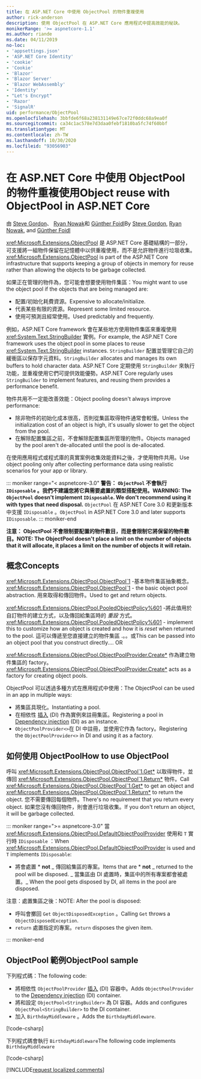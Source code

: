 ```yaml
---
title: 在 ASP.NET Core 中使用 ObjectPool 的物件重複使用
author: rick-anderson
description: 使用 ObjectPool 在 ASP.NET Core 應用程式中提高效能的秘訣。
monikerRange: '>= aspnetcore-1.1'
ms.author: riande
ms.date: 04/11/2019
no-loc:
- 'appsettings.json'
- 'ASP.NET Core Identity'
- 'cookie'
- 'Cookie'
- 'Blazor'
- 'Blazor Server'
- 'Blazor WebAssembly'
- 'Identity'
- "Let's Encrypt"
- 'Razor'
- 'SignalR'
uid: performance/ObjectPool
ms.openlocfilehash: 3bbfde6f68a238131149e67ce72f0ddc68a9ea0f
ms.sourcegitcommit: ca34c1ac578e7d3daa0febf1810ba5fc74f60bbf
ms.translationtype: MT
ms.contentlocale: zh-TW
ms.lasthandoff: 10/30/2020
ms.locfileid: "93056903"
---
```

# <a name="object-reuse-with-objectpool-in-aspnet-core"></a><span data-ttu-id="29d4b-103">在 ASP.NET Core 中使用 ObjectPool 的物件重複使用</span><span class="sxs-lookup"><span data-stu-id="29d4b-103">Object reuse with ObjectPool in ASP.NET Core</span></span>

<span data-ttu-id="29d4b-104">由 [Steve Gordon](https://twitter.com/stevejgordon)、 [Ryan Nowak](https://github.com/rynowak)和 [Günther Foidl](https://github.com/gfoidl)</span><span class="sxs-lookup"><span data-stu-id="29d4b-104">By [Steve Gordon](https://twitter.com/stevejgordon), [Ryan Nowak](https://github.com/rynowak), and [Günther Foidl](https://github.com/gfoidl)</span></span>

<span data-ttu-id="29d4b-105"><xref:Microsoft.Extensions.ObjectPool> 是 ASP.NET Core 基礎結構的一部分，可支援將一組物件保留在記憶體中以供重複使用，而不是允許物件進行垃圾收集。</span><span class="sxs-lookup"><span data-stu-id="29d4b-105"><xref:Microsoft.Extensions.ObjectPool> is part of the ASP.NET Core infrastructure that supports keeping a group of objects in memory for reuse rather than allowing the objects to be garbage collected.</span></span>

<span data-ttu-id="29d4b-106">如果正在管理的物件為，您可能會想要使用物件集區：</span><span class="sxs-lookup"><span data-stu-id="29d4b-106">You might want to use the object pool if the objects that are being managed are:</span></span>

- <span data-ttu-id="29d4b-107">配置/初始化耗費資源。</span><span class="sxs-lookup"><span data-stu-id="29d4b-107">Expensive to allocate/initialize.</span></span>
- <span data-ttu-id="29d4b-108">代表某些有限的資源。</span><span class="sxs-lookup"><span data-stu-id="29d4b-108">Represent some limited resource.</span></span>
- <span data-ttu-id="29d4b-109">使用可預測且經常使用。</span><span class="sxs-lookup"><span data-stu-id="29d4b-109">Used predictably and frequently.</span></span>

<span data-ttu-id="29d4b-110">例如，ASP.NET Core framework 會在某些地方使用物件集區來重複使用 <xref:System.Text.StringBuilder> 實例。</span><span class="sxs-lookup"><span data-stu-id="29d4b-110">For example, the ASP.NET Core framework uses the object pool in some places to reuse <xref:System.Text.StringBuilder> instances.</span></span> <span data-ttu-id="29d4b-111">`StringBuilder` 配置並管理它自己的緩衝區以保存字元資料。</span><span class="sxs-lookup"><span data-stu-id="29d4b-111">`StringBuilder` allocates and manages its own buffers to hold character data.</span></span> <span data-ttu-id="29d4b-112">ASP.NET Core 定期使用 `StringBuilder` 來執行功能，並重複使用它們可提供效能優勢。</span><span class="sxs-lookup"><span data-stu-id="29d4b-112">ASP.NET Core regularly uses `StringBuilder` to implement features, and reusing them provides a performance benefit.</span></span>

<span data-ttu-id="29d4b-113">物件共用不一定能改善效能：</span><span class="sxs-lookup"><span data-stu-id="29d4b-113">Object pooling doesn't always improve performance:</span></span>

- <span data-ttu-id="29d4b-114">除非物件的初始化成本很高，否則從集區取得物件通常會較慢。</span><span class="sxs-lookup"><span data-stu-id="29d4b-114">Unless the initialization cost of an object is high, it's usually slower to get the object from the pool.</span></span>
- <span data-ttu-id="29d4b-115">在解除配置集區之前，不會解除配置集區所管理的物件。</span><span class="sxs-lookup"><span data-stu-id="29d4b-115">Objects managed by the pool aren't de-allocated until the pool is de-allocated.</span></span>

<span data-ttu-id="29d4b-116">在使用應用程式或程式庫的真實案例收集效能資料之後，才使用物件共用。</span><span class="sxs-lookup"><span data-stu-id="29d4b-116">Use object pooling only after collecting performance data using realistic scenarios for your app or library.</span></span>

::: moniker range="< aspnetcore-3.0"
<span data-ttu-id="29d4b-117">**警告： `ObjectPool` 不會執行 `IDisposable` 。我們不建議您將它與需要處置的類型搭配使用。**</span><span class="sxs-lookup"><span data-stu-id="29d4b-117">**WARNING: The `ObjectPool` doesn't implement `IDisposable`. We don't recommend using it with types that need disposal.**</span></span> <span data-ttu-id="29d4b-118">`ObjectPool` 在 ASP.NET Core 3.0 和更新版本中支援 `IDisposable` 。</span><span class="sxs-lookup"><span data-stu-id="29d4b-118">`ObjectPool` in ASP.NET Core 3.0 and later supports `IDisposable`.</span></span>
::: moniker-end

<span data-ttu-id="29d4b-119">**注意： ObjectPool 不會限制要配置的物件數目，而是會限制它將保留的物件數目。**</span><span class="sxs-lookup"><span data-stu-id="29d4b-119">**NOTE: The ObjectPool doesn't place a limit on the number of objects that it will allocate, it places a limit on the number of objects it will retain.**</span></span>

## <a name="concepts"></a><span data-ttu-id="29d4b-120">概念</span><span class="sxs-lookup"><span data-stu-id="29d4b-120">Concepts</span></span>

<span data-ttu-id="29d4b-121"><xref:Microsoft.Extensions.ObjectPool.ObjectPool`1> -基本物件集區抽象概念。</span><span class="sxs-lookup"><span data-stu-id="29d4b-121"><xref:Microsoft.Extensions.ObjectPool.ObjectPool`1> - the basic object pool abstraction.</span></span> <span data-ttu-id="29d4b-122">用來取得和傳回物件。</span><span class="sxs-lookup"><span data-stu-id="29d4b-122">Used to get and return objects.</span></span>

<span data-ttu-id="29d4b-123"><xref:Microsoft.Extensions.ObjectPool.PooledObjectPolicy%601> -將此值用於自訂物件的建立方式，以及傳回給集區時的 *重設* 方式。</span><span class="sxs-lookup"><span data-stu-id="29d4b-123"><xref:Microsoft.Extensions.ObjectPool.PooledObjectPolicy%601> - implement this to customize how an object is created and how it is *reset* when returned to the pool.</span></span> <span data-ttu-id="29d4b-124">這可以傳遞至您直接建立的物件集區 .。。或</span><span class="sxs-lookup"><span data-stu-id="29d4b-124">This can be passed into an object pool that you construct directly.... OR</span></span>

<span data-ttu-id="29d4b-125"><xref:Microsoft.Extensions.ObjectPool.ObjectPoolProvider.Create*> 作為建立物件集區的 factory。</span><span class="sxs-lookup"><span data-stu-id="29d4b-125"><xref:Microsoft.Extensions.ObjectPool.ObjectPoolProvider.Create*> acts as a factory for creating object pools.</span></span>
<!-- REview, there is no ObjectPoolProvider<T> -->

<span data-ttu-id="29d4b-126">ObjectPool 可以透過多種方式在應用程式中使用：</span><span class="sxs-lookup"><span data-stu-id="29d4b-126">The ObjectPool can be used in an app in multiple ways:</span></span>

* <span data-ttu-id="29d4b-127">將集區具現化。</span><span class="sxs-lookup"><span data-stu-id="29d4b-127">Instantiating a pool.</span></span>
* <span data-ttu-id="29d4b-128">在相依性 [插入](xref:fundamentals/dependency-injection) (DI) 作為實例來註冊集區。</span><span class="sxs-lookup"><span data-stu-id="29d4b-128">Registering a pool in [Dependency injection](xref:fundamentals/dependency-injection) (DI) as an instance.</span></span>
* <span data-ttu-id="29d4b-129">`ObjectPoolProvider<>`在 DI 中註冊，並使用它作為 factory。</span><span class="sxs-lookup"><span data-stu-id="29d4b-129">Registering the `ObjectPoolProvider<>` in DI and using it as a factory.</span></span>

## <a name="how-to-use-objectpool"></a><span data-ttu-id="29d4b-130">如何使用 ObjectPool</span><span class="sxs-lookup"><span data-stu-id="29d4b-130">How to use ObjectPool</span></span>

<span data-ttu-id="29d4b-131">呼叫 <xref:Microsoft.Extensions.ObjectPool.ObjectPool`1.Get*> 以取得物件，並傳回 <xref:Microsoft.Extensions.ObjectPool.ObjectPool`1.Return*> 物件。</span><span class="sxs-lookup"><span data-stu-id="29d4b-131">Call <xref:Microsoft.Extensions.ObjectPool.ObjectPool`1.Get*> to get an object and <xref:Microsoft.Extensions.ObjectPool.ObjectPool`1.Return*> to return the object.</span></span>  <span data-ttu-id="29d4b-132">您不需要傳回每個物件。</span><span class="sxs-lookup"><span data-stu-id="29d4b-132">There's no requirement that you return every object.</span></span> <span data-ttu-id="29d4b-133">如果您沒有傳回物件，則會進行垃圾收集。</span><span class="sxs-lookup"><span data-stu-id="29d4b-133">If you don't return an object, it will be garbage collected.</span></span>

::: moniker range=">= aspnetcore-3.0"
<span data-ttu-id="29d4b-134">當 <xref:Microsoft.Extensions.ObjectPool.DefaultObjectPoolProvider> 使用和 `T` 實行時 `IDisposable` ：</span><span class="sxs-lookup"><span data-stu-id="29d4b-134">When <xref:Microsoft.Extensions.ObjectPool.DefaultObjectPoolProvider> is used and `T` implements `IDisposable`:</span></span>

* <span data-ttu-id="29d4b-135">將會處置 \* **not** _ 傳回給集區的專案。</span><span class="sxs-lookup"><span data-stu-id="29d4b-135">Items that are \* **not** _ returned to the pool will be disposed.</span></span>
<span data-ttu-id="29d4b-136">_ 當集區由 DI 處置時，集區中的所有專案都會被處置。</span><span class="sxs-lookup"><span data-stu-id="29d4b-136">_ When the pool gets disposed by DI, all items in the pool are disposed.</span></span>

<span data-ttu-id="29d4b-137">注意：處置集區之後：</span><span class="sxs-lookup"><span data-stu-id="29d4b-137">NOTE: After the pool is disposed:</span></span>

* <span data-ttu-id="29d4b-138">呼叫會擲回 `Get` `ObjectDisposedException` 。</span><span class="sxs-lookup"><span data-stu-id="29d4b-138">Calling `Get` throws a `ObjectDisposedException`.</span></span>
* <span data-ttu-id="29d4b-139">`return` 處置指定的專案。</span><span class="sxs-lookup"><span data-stu-id="29d4b-139">`return` disposes the given item.</span></span>

::: moniker-end

## <a name="objectpool-sample"></a><span data-ttu-id="29d4b-140">ObjectPool 範例</span><span class="sxs-lookup"><span data-stu-id="29d4b-140">ObjectPool sample</span></span>

<span data-ttu-id="29d4b-141">下列程式碼：</span><span class="sxs-lookup"><span data-stu-id="29d4b-141">The following code:</span></span>

* <span data-ttu-id="29d4b-142">將相依性 `ObjectPoolProvider` [插入](xref:fundamentals/dependency-injection) (DI) 容器中。</span><span class="sxs-lookup"><span data-stu-id="29d4b-142">Adds `ObjectPoolProvider` to the [Dependency injection](xref:fundamentals/dependency-injection) (DI) container.</span></span>
* <span data-ttu-id="29d4b-143">將和設定 `ObjectPool<StringBuilder>` 為 DI 容器。</span><span class="sxs-lookup"><span data-stu-id="29d4b-143">Adds and configures `ObjectPool<StringBuilder>` to the DI container.</span></span>
* <span data-ttu-id="29d4b-144">加入 `BirthdayMiddleware` 。</span><span class="sxs-lookup"><span data-stu-id="29d4b-144">Adds the `BirthdayMiddleware`.</span></span>

[!code-csharp[](ObjectPool/ObjectPoolSample/Startup.cs?name=snippet)]

<span data-ttu-id="29d4b-145">下列程式碼會執行 `BirthdayMiddleware`</span><span class="sxs-lookup"><span data-stu-id="29d4b-145">The following code implements `BirthdayMiddleware`</span></span>

[!code-csharp[](ObjectPool/ObjectPoolSample/BirthdayMiddleware.cs?name=snippet)]

[!INCLUDE[request localized comments](~/includes/code-comments-loc.md)]
